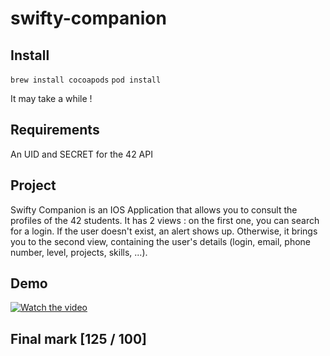 # swifty-companion

## Install

`brew install cocoapods`
`pod install`

It may take a while !

## Requirements

An UID and SECRET for the 42 API

## Project

Swifty Companion is an IOS Application that allows you to consult the profiles of the 42 students.
It has 2 views : on the first one, you can search for a login. If the user doesn't exist, an alert shows up. Otherwise, it brings you to the second view, containing the user's details (login, email, phone number, level, projects, skills, ...).

## Demo

[![Watch the video](https://i.ytimg.com/vi/H-2i5EAt36g/1.jpg)](https://youtu.be/H-2i5EAt36g)

## Final mark [125 / 100]
